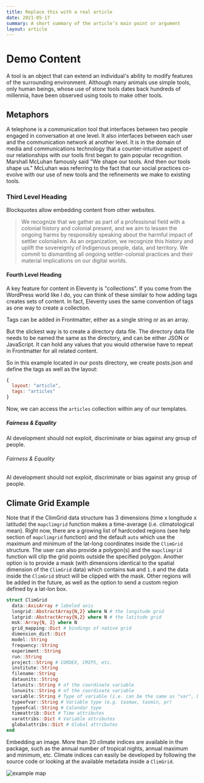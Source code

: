 ```yaml
---
title: Replace this with a real article
date: 2021-05-17
summary: A short summary of the article’s main point or argument
layout: article
---
```


# Demo Content

A tool is an object that can extend an individual's ability to modify features of the surrounding environment. Although many animals use simple tools, only human beings, whose use of stone tools dates back hundreds of millennia, have been observed using tools to make other tools.

## Metaphors

A telephone is a communication tool that interfaces between two people engaged in conversation at one level. It also interfaces between each user and the communication network at another level. It is in the domain of media and communications technology that a counter-intuitive aspect of our relationships with our tools first began to gain popular recognition. Marshall McLuhan famously said "We shape our tools. And then our tools shape us." McLuhan was referring to the fact that our social practices co-evolve with our use of new tools and the refinements we make to existing tools.

### Third Level Heading

Blockquotes allow embedding content from other websites.

> We recognize that we gather as part of a professional field with a colonial history and colonial present, and we aim to lessen the ongoing harms by responsibly speaking about the harmful impact of settler colonialism.
> As an organization, we recognize this history and uplift the sovereignty of Indigenous people, data, and territory. We commit to dismantling all ongoing settler-colonial practices and their material implications on our digital worlds.

#### Fourth Level Heading

A key feature for content in Eleventy is "collections". If you come from the WordPress world like I do, you can think of these similair to how adding tags creates sets of content. In fact, Eleventy uses the same convention of tags as one way to create a collection.

Tags can be added in Frontmatter, either as a single string or as an array.

But the slickest way is to create a directory data file. The directory data file needs to be named the same as the directory, and can be either JSON or JavaScript. It can hold any values that you would otherwise have to repeat in Frontmatter for all related content.

So in this example located in our posts directory, we create posts.json and define the tags as well as the layout:

```js
{
  layout: "article",
  tags: "articles"
}
```

Now, we can access the `articles` collection within any of our templates.

##### Fairness & Equality

AI development should not exploit, discriminate or bias against any group of people.

###### Fairness & Equality

AI development should not exploit, discriminate or bias against any group of people.

## Climate Grid Example

Note that if the ClimGrid data structure has 3 dimensions (time x longitude x latitude) the `mapclimgrid` function makes a time-average (i.e. climatological mean). Right now, there are a growing list of hardcoded regions (see help section of `mapclimgrid` function) and the default `auto` which use the maximum and minimum of the lat-long coordinates inside the `ClimGrid` structure. The user can also provide a polygon(s) and the `mapclimgrid` function will clip the grid points outside the specified polygon. Another option is to provide a mask (with dimensions identical to the spatial dimension of the `ClimGrid` data) which contains `NaN` and `1.0` and the data inside the `ClimGrid` struct will be clipped with the mask. Other regions will be added in the future, as well as the option to send a custom region defined by a lat-lon box.

```julia
struct ClimGrid
  data::AxisArray # labeled axis
  longrid::AbstractArray{N,2} where N # the longitude grid
  latgrid::AbstractArray{N,2} where N # the latitude grid
  msk::Array{N, 2} where N
  grid_mapping::Dict # bindings of native grid
  dimension_dict::Dict
  model::String
  frequency::String
  experiment::String
  run::String
  project::String # CORDEX, CMIP5, etc.
  institute::String
  filename::String
  dataunits::String
  latunits::String # of the coordinate variable
  lonunits::String # of the coordinate variable
  variable::String # Type of variable (i.e. can be the same as "var", but it is changed when calculating indices)
  typeofvar::String # Variable type (e.g. tasmax, tasmin, pr)
  typeofcal::String # Calendar type
  timeattrib::Dict # Time attributes
  varattribs::Dict # Variable attributes
  globalattribs::Dict # Global attributes
end
```

Embedding an image. More than 20 climate indices are available in the package, such as the annual number of tropical nights, annual maximum and minimum, etc. Climate indices can easily be developed by following the source code or looking at the available metadata inside a `ClimGrid`.

![example map](/images/example-map.png)
